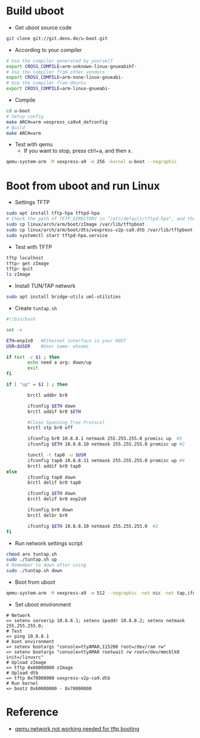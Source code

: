 # Build uboot

* Get uboot source code

```bash
git clone git://git.denx.de/u-boot.git
```

* According to your compiler

```bash
# Use the compiler generated by yourself
export CROSS_COMPILE=arm-unknown-linux-gnueabihf-
# Use the compiler from other vendors
export CROSS_COMPILE=arm-none-linux-gnueabi-
# Use the compiler from Ubuntu
export CROSS_COMPILE=arm-linux-gnueabi-
```

* Compile

```bash
cd u-boot
# Setup config
make ARCH=arm vexpress_ca9x4_defconfig
# Build
make ARCH=arm
```

* Test with qemu
  - If you want to stop, press ctrl+a, and then x.

```bash
qemu-system-arm -M vexpress-a9 -m 256 -kernel u-boot --nographic
```

# Boot from uboot and run Linux

* Settings TFTP

```bash
sudo apt install tftp-hpa tftpd-hpa
# Check the path of TFTP_DIRECTORY in "/etc/default/tftpd-hpa", and then copy kernel image
sudo cp linux/arch/arm/boot/zImage /var/lib/tftpboot
sudo cp linux/arch/arm/boot/dts/vexpress-v2p-ca9.dtb /var/lib/tftpboot
sudo systemctl start tftpd-hpa.service
```

* Test with TFTP

```bash
tftp localhost
tftp> get zImage
tftp> quit
ls zImage
```

* Install TUN/TAP network

```bash
sudo apt install bridge-utils uml-utilities
```

* Create `tuntap.sh`

```bash
#!/bin/bash

set -x

ETH=enp1s0   #Ethernet interface in your HOST
USR=$USER    #User name- whoami

if test -z $1 ; then
        echo need a arg: down/up
        exit
fi

if [ "up" = $1 ] ; then

        brctl addbr br0

        ifconfig $ETH down
        brctl addif br0 $ETH

        #Close Spanning Tree Protocol
        brctl stp br0 off

        ifconfig br0 10.8.8.1 netmask 255.255.255.0 promisc up  #3
        ifconfig $ETH 10.8.8.10 netmask 255.255.255.0 promisc up #2

        tunctl -t tap0 -u $USR
        ifconfig tap0 10.8.8.11 netmask 255.255.255.0 promisc up #4
        brctl addif br0 tap0
else
        ifconfig tap0 down
        brctl delif br0 tap0

        ifconfig $ETH down
        brctl delif br0 enp2s0

        ifconfig br0 down
        brctl delbr br0

        ifconfig $ETH 10.8.8.10 netmask 255.255.255.0  #2
fi
```

* Run network settings script

```bash
chmod a+x tuntap.sh
sudo ./tuntap.sh up
# Remember to down after using
sudo ./tuntap.sh down
```

* Boot from uboot

```bash
qemu-system-arm -M vexpress-a9 -m 512 --nographic -net nic -net tap,ifname=tap0,script=no -sd sdcard.ext3 -kernel u-boot/u-boot
```

* Set uboot environment

```
# Network
=> setenv serverip 10.8.8.1; setenv ipaddr 10.8.8.2; setenv netmask 255.255.255.0;
# Test
=> ping 10.8.8.1
# boot environment
=> setenv bootargs "console=ttyAMA0,115200 root=/dev/ram rw"
=> setenv bootargs "console=ttyAMA0 rootwait rw root=/dev/mmcblk0 init=/linuxrc"
# Upload zImage
=> tftp 0x60000000 zImage
# Upload dtb
=> tftp 0x70000000 vexpress-v2p-ca9.dtb
# Run kernel
=> bootz 0x60000000 - 0x70000000
```

# Reference
* [qemu network not working needed for tftp booting](https://stackoverflow.com/questions/67522041/qemu-network-not-working-needed-for-tftp-booting)
